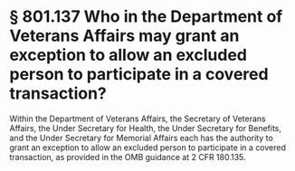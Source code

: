 # § 801.137   Who in the Department of Veterans Affairs may grant an exception to allow an excluded person to participate in a covered transaction?

Within the Department of Veterans Affairs, the Secretary of Veterans Affairs, the Under Secretary for Health, the Under Secretary for Benefits, and the Under Secretary for Memorial Affairs each has the authority to grant an exception to allow an excluded person to participate in a covered transaction, as provided in the OMB guidance at 2 CFR 180.135.




